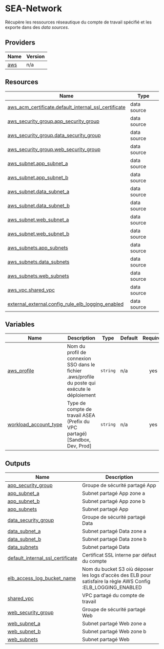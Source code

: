 # SEA-Network

Récupère les ressources réseautique du compte de travail spécifié et les exporte dans des *data sources*.

## Providers

| Name | Version |
|------|---------|
| <a name="provider_aws"></a> [aws](#provider\_aws) | n/a |

## Resources

| Name | Type |
|------|------|
| [aws_acm_certificate.default_internal_ssl_certificate](https://registry.terraform.io/providers/hashicorp/aws/latest/docs/data-sources/acm_certificate) | data source |
| [aws_security_group.app_security_group](https://registry.terraform.io/providers/hashicorp/aws/latest/docs/data-sources/security_group) | data source |
| [aws_security_group.data_security_group](https://registry.terraform.io/providers/hashicorp/aws/latest/docs/data-sources/security_group) | data source |
| [aws_security_group.web_security_group](https://registry.terraform.io/providers/hashicorp/aws/latest/docs/data-sources/security_group) | data source |
| [aws_subnet.app_subnet_a](https://registry.terraform.io/providers/hashicorp/aws/latest/docs/data-sources/subnet) | data source |
| [aws_subnet.app_subnet_b](https://registry.terraform.io/providers/hashicorp/aws/latest/docs/data-sources/subnet) | data source |
| [aws_subnet.data_subnet_a](https://registry.terraform.io/providers/hashicorp/aws/latest/docs/data-sources/subnet) | data source |
| [aws_subnet.data_subnet_b](https://registry.terraform.io/providers/hashicorp/aws/latest/docs/data-sources/subnet) | data source |
| [aws_subnet.web_subnet_a](https://registry.terraform.io/providers/hashicorp/aws/latest/docs/data-sources/subnet) | data source |
| [aws_subnet.web_subnet_b](https://registry.terraform.io/providers/hashicorp/aws/latest/docs/data-sources/subnet) | data source |
| [aws_subnets.app_subnets](https://registry.terraform.io/providers/hashicorp/aws/latest/docs/data-sources/subnets) | data source |
| [aws_subnets.data_subnets](https://registry.terraform.io/providers/hashicorp/aws/latest/docs/data-sources/subnets) | data source |
| [aws_subnets.web_subnets](https://registry.terraform.io/providers/hashicorp/aws/latest/docs/data-sources/subnets) | data source |
| [aws_vpc.shared_vpc](https://registry.terraform.io/providers/hashicorp/aws/latest/docs/data-sources/vpc) | data source |
| [external_external.config_rule_elb_logging_enabled](https://registry.terraform.io/providers/hashicorp/external/latest/docs/data-sources/external) | data source |

## Variables

| Name | Description | Type | Default | Required |
|------|-------------|------|---------|:--------:|
| <a name="input_aws_profile"></a> [aws\_profile](#input\_aws\_profile) | Nom du profil de connexion SSO dans le fichier .aws/profile du poste qui exécute le déploiement | `string` | n/a | yes |
| <a name="input_workload_account_type"></a> [workload\_account\_type](#input\_workload\_account\_type) | Type de compte de travail ASEA (Prefix du VPC partagé) [Sandbox, Dev, Prod] | `string` | n/a | yes |

## Outputs

| Name | Description |
|------|-------------|
| <a name="output_app_security_group"></a> [app\_security\_group](#output\_app\_security\_group) | Groupe de sécurité partagé App |
| <a name="output_app_subnet_a"></a> [app\_subnet\_a](#output\_app\_subnet\_a) | Subnet partagé App zone a |
| <a name="output_app_subnet_b"></a> [app\_subnet\_b](#output\_app\_subnet\_b) | Subnet partagé App zone b |
| <a name="output_app_subnets"></a> [app\_subnets](#output\_app\_subnets) | Subnet partagé App |
| <a name="output_data_security_group"></a> [data\_security\_group](#output\_data\_security\_group) | Groupe de sécurité partagé Data |
| <a name="output_data_subnet_a"></a> [data\_subnet\_a](#output\_data\_subnet\_a) | Subnet partagé Data zone a |
| <a name="output_data_subnet_b"></a> [data\_subnet\_b](#output\_data\_subnet\_b) | Subnet partagé Data zone b |
| <a name="output_data_subnets"></a> [data\_subnets](#output\_data\_subnets) | Subnet partagé Data |
| <a name="output_default_internal_ssl_certificate"></a> [default\_internal\_ssl\_certificate](#output\_default\_internal\_ssl\_certificate) | Certificat SSL interne par défaut du compte |
| <a name="output_elb_access_log_bucket_name"></a> [elb\_access\_log\_bucket\_name](#output\_elb\_access\_log\_bucket\_name) | Nom du bucket S3 oiù déposer les logs d'accès des ELB pour satisfaire la règle AWS Config :ELB\_LOGGING\_ENABLED |
| <a name="output_shared_vpc"></a> [shared\_vpc](#output\_shared\_vpc) | VPC partagé du compte de travail |
| <a name="output_web_security_group"></a> [web\_security\_group](#output\_web\_security\_group) | Groupe de sécurité partagé Web |
| <a name="output_web_subnet_a"></a> [web\_subnet\_a](#output\_web\_subnet\_a) | Subnet partagé Web zone a |
| <a name="output_web_subnet_b"></a> [web\_subnet\_b](#output\_web\_subnet\_b) | Subnet partagé Web zone b |
| <a name="output_web_subnets"></a> [web\_subnets](#output\_web\_subnets) | Subnet partagé Web |
